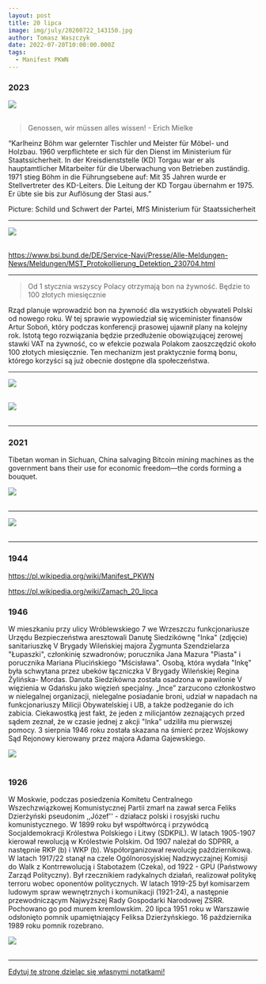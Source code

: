 ```yaml
---
layout: post
title: 20 lipca
image: img/july/20200722_143150.jpg
author: Tomasz Waszczyk
date: 2022-07-20T10:00:00.000Z
tags:
  - Manifest PKWN
---
```


### 2023

<img src="./img/july/stasi.jpeg"><br><br>

> Genossen, wir müssen alles wissen! - Erich Mielke

“Karlheinz Böhm war gelernter Tischler und Meister für Möbel- und Holzbau.
1960 verpflichtete er sich für den Dienst im Ministerium für Staatssicherheit. In der Kreisdienststelle (KD) Torgau war er als hauptamtlicher Mitarbeiter für die Uberwachung von Betrieben zuständig.
1971 stieg Böhm in die Führungsebene auf: Mit 35 Jahren wurde er Stellvertreter des KD-Leiters. Die Leitung der KD Torgau übernahm er 1975. Er übte sie bis zur Auflösung der Stasi aus.”

Picture: Schild und Schwert der Partei, MfS Ministerium für Staatssicherheit

---

<img src="./img/july/fed-in-red.jpg"><br><br>

https://www.bsi.bund.de/DE/Service-Navi/Presse/Alle-Meldungen-News/Meldungen/MST_Protokollierung_Detektion_230704.html

---

> Od 1 stycznia wszyscy Polacy otrzymają bon na żywność. Będzie to 100 złotych miesięcznie

Rząd planuje wprowadzić bon na żywność dla wszystkich obywateli Polski od nowego roku. W tej sprawie wypowiedział się wiceminister finansów Artur Soboń, który podczas konferencji prasowej ujawnił plany na kolejny rok. Istotą tego rozwiązania będzie przedłużenie obowiązującej zerowej stawki VAT na żywność, co w efekcie pozwala Polakom zaoszczędzić około 100 złotych miesięcznie. Ten mechanizm jest praktycznie formą bonu, którego korzyści są już obecnie dostępne dla społeczeństwa.

---

<img src="./img/july/cyrk-w-nbp2.jpg"><br><br>

<img src="./img/july/cyrk-w-nbp.jpg"><br><br>

---

### 2021

Tibetan woman in Sichuan, China salvaging Bitcoin mining machines as the government bans their use for economic freedom—the cords forming a bouquet.

<img src="./img/july/sichuan.jpeg"><br><br>

---

<img src="./img/july/wos.jpeg"><br><br>

---

### 1944

https://pl.wikipedia.org/wiki/Manifest_PKWN

https://pl.wikipedia.org/wiki/Zamach_20_lipca

### 1946

W mieszkaniu przy ulicy Wróblewskiego 7 we Wrzeszczu funkcjonariusze Urzędu Bezpieczeństwa aresztowali Danutę Siedzikównę "Inka" (zdjęcie) sanitariuszkę V Brygady Wileńskiej majora Zygmunta Szendzielarza "Łupaszki", członkinię szwadronów; porucznika Jana Mazura "Piasta" i porucznika Mariana Plucińskiego "Mścisława". 
Osobą, która wydała "Inkę" była schwytana przez ubeków łączniczka V Brygady Wileńskiej Regina Żylińska- Mordas. 
Danuta Siedzikówna została osadzona w pawilonie V więzienia w Gdańsku jako więzień specjalny. 
„Ince” zarzucono członkostwo w nielegalnej organizacji, nielegalne posiadanie broni, udział w napadach na funkcjonariuszy Milicji Obywatelskiej i UB, a także podżeganie do ich zabicia. Ciekawostką jest fakt, że jeden z milicjantów zeznających przed sądem zeznał, że w czasie jednej z akcji "Inka" udziliła mu pierwszej pomocy.
3 sierpnia 1946 roku została skazana na śmierć przez Wojskowy Sąd Rejonowy kierowany przez majora Adama Gajewskiego.

<img src="./img/july/inka.jpg"><br><br>

### 1926

W Moskwie, podczas posiedzenia  Komitetu Centralnego Wszechzwiązkowej Komunistycznej Partii zmarł na zawał serca Feliks Dzierżyński pseudonim ,,Józef'' - działacz polski i rosyjski ruchu komunistycznego. W 1899 roku był współtwórcą i przywódcą Socjaldemokracji Królestwa Polskiego i Litwy (SDKPiL). W latach 1905-1907 kierował rewolucją w Królestwie Polskim. Od 1907 należał do SDPRR, a następnie RKP (b) i WKP (b). Współorganizował rewolucję październikową. W latach 1917/22 stanął na czele Ogólnorosyjskiej Nadzwyczajnej Komisji do Walk z Kontrrewolucją i Stabotażem (Czeka), od 1922 - GPU (Państwowy Zarząd Polityczny). Był rzecznikiem radykalnych działań, realizował politykę terroru wobec oponentów politycznych. W latach 1919-25 był komisarzem ludowym spraw wewnętrznych i komunikacji (1921-24), a następnie przewodniczącym Najwyższej Rady Gospodarki Narodowej ZSRR. Pochowano go pod murem kremlowskim. 20 lipca 1951 roku w Warszawie odsłonięto pomnik upamiętniający Feliksa Dzierżyńskiego. 16 października 1989 roku pomnik rozebrano.

<img src="./img/july/feliksd.jpg"><br><br>

---

<a href="https://github.com/TomaszWaszczyk/historia.waszczyk.com/edit/master/src/content/july-20.md" target="_blank">Edytuj tę stronę dzieląc się własnymi notatkami!</a>
